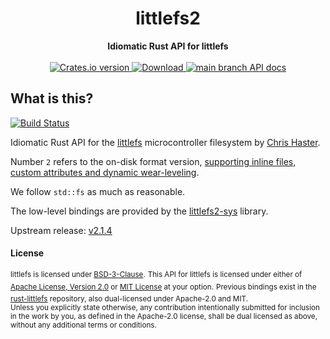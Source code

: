 <h1 align="center">littlefs2</h1>
<div align="center">
 <strong>
   Idiomatic Rust API for littlefs
 </strong>
</div>

<br />

<div align="center">
  <!-- Crates version -->
  <a href="https://crates.io/crates/littlefs2">
    <img src="https://img.shields.io/crates/v/littlefs2.svg?style=flat-square"
    alt="Crates.io version" />
  </a>
  <!-- Downloads -->
  <a href="https://crates.io/crates/littlefs2">
    <img src="https://img.shields.io/crates/d/littlefs2.svg?style=flat-square"
      alt="Download" />
  </a>
  <!-- API docs -->
  <a href="https://docs.rs/littlefs2">
    <img src="https://img.shields.io/badge/docs-latest-blue.svg?style=flat-square"
      alt="main branch API docs" />
  </a>
</div>

## What is this?

[![Build Status][build-image]][build-link]

Idiomatic Rust API for the [littlefs][littlefs] microcontroller filesystem by [Chris Haster][geky].

Number `2` refers to the on-disk format version, [supporting inline files, custom attributes and dynamic wear-leveling][release-notes-2].

We follow `std::fs` as much as reasonable.

The low-level bindings are provided by the [littlefs2-sys][littlefs2-sys] library.

Upstream release: [v2.1.4][upstream-release]

[build-image]: https://builds.sr.ht/~nickray/littlefs2.svg
[build-link]: https://builds.sr.ht/~nickray/littlefs2
[geky]: https://github.com/geky
[littlefs]: https://github.com/ARMmbed/littlefs
[release-notes-2]: https://github.com/ARMmbed/littlefs/releases/tag/v2.0.0
[littlefs2-sys]: https://lib.rs/littlefs2-sys
[upstream-release]: https://github.com/ARMmbed/littlefs/releases/tag/v2.1.4

#### License

<sup>littlefs is licensed under [BSD-3-Clause](https://github.com/ARMmbed/littlefs/blob/master/LICENSE.md).</sup>
<sup>This API for littlefs is licensed under either of [Apache License, Version 2.0](LICENSE-APACHE) or [MIT License](LICENSE-MIT) at your option.</sup>
<sup>Previous bindings exist in the [rust-littlefs](https://github.com/brandonedens/rust-littlefs) repository, also dual-licensed under Apache-2.0 and MIT.</sup>
<br>
<sub>Unless you explicitly state otherwise, any contribution intentionally submitted for inclusion in the work by you, as defined in the Apache-2.0 license, shall be dual licensed as above, without any additional terms or conditions.</sub>
